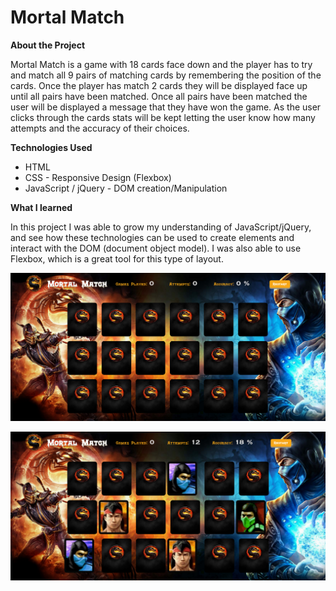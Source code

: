 # Mortal Match

**About the Project**

Mortal Match is a game with 18 cards face down and the player has to try and match all 9 pairs of matching cards by remembering the position of the cards. Once the player has match 2 cards they will be displayed face up until all pairs have been matched. Once all pairs have been matched the user will be displayed a message that they have won the game. As the user clicks through the cards stats will be kept letting the user know how many attempts and the accuracy of their choices.

**Technologies Used**

* HTML
* CSS - Responsive Design (Flexbox)
* JavaScript / jQuery - DOM creation/Manipulation

**What I learned**

In this project I was able to grow my understanding of JavaScript/jQuery, and see how these technologies can be used to create elements and interact with the DOM (document object model). I was also able to use Flexbox, which is a great tool for this type of layout.

![alt text](screenshots/mortal_match1.PNG "All cards face down")

![alt text](screenshots/mortal_match2.PNG "A few cards matched and clicked")

